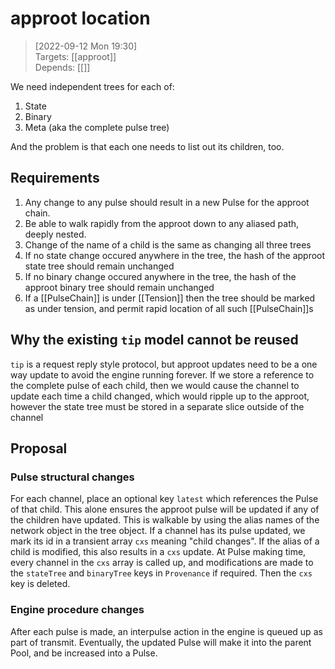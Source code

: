 
# approot location

> [2022-09-12 Mon 19:30] <br/>
> Targets: [[approot]] <br/>
> Depends: [[]]

We need independent trees for each of:

1. State
2. Binary
3. Meta (aka the complete pulse tree)

And the problem is that each one needs to list out its children, too.

## Requirements

1. Any change to any pulse should result in a new Pulse for the approot chain.
2. Be able to walk rapidly from the approot down to any aliased path, deeply nested.
3. Change of the name of a child is the same as changing all three trees
4. If no state change occured anywhere in the tree, the hash of the approot state tree should remain unchanged
5. If no binary change occured anywhere in the tree, the hash of the approot binary tree should remain unchanged
6. If a [[PulseChain]] is under [[Tension]] then the tree should be marked as under tension, and permit rapid location of all such [[PulseChain]]s

## Why the existing `tip` model cannot be reused

`tip` is a request reply style protocol, but approot updates need to be a one way update to avoid the engine running forever.
If we store a reference to the complete pulse of each child, then we would cause the channel to update each time a child changed, which would ripple up to the approot, however the state tree must be stored in a separate slice outside of the channel

## Proposal

### Pulse structural changes

For each channel, place an optional key `latest` which references the Pulse of that child.  This alone ensures the approot pulse will be updated if any of the children have updated.
This is walkable by using the alias names of the network object in the tree object.
If a channel has its pulse updated, we mark its id in a transient array `cxs` meaning "child changes".
If the alias of a child is modified, this also results in a `cxs` update.
At Pulse making time, every channel in the `cxs` array is called up, and modifications are made to the `stateTree` and `binaryTree` keys in `Provenance` if required.
Then the `cxs` key is deleted.

### Engine procedure changes

After each pulse is made, an interpulse action in the engine is queued up as part of transmit.
Eventually, the updated Pulse will make it into the parent Pool, and be increased into a Pulse.
